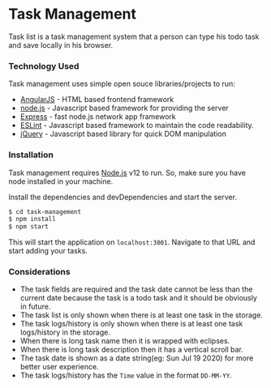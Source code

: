 # Task Management

Task list is a task management system that a person can type his todo task and save locally in his browser.

### Technology Used

Task management uses simple open souce libraries/projects to run:

* [AngularJS](https://angularjs.org/) - HTML based frontend framework
* [node.js](https://nodejs.org/en/) - Javascript based framework for providing the server
* [Express](http://expressjs.com/) - fast node.js network app framework
* [ESLint](https://eslint.org/) - Javascript based framework to maintain the code readability.
* [jQuery](https://jquery.com/) - Javascript based library for quick DOM manipulation

### Installation

Task management requires [Node.js](https://nodejs.org/) v12 to run. So, make sure you have node installed in your machine.

Install the dependencies and devDependencies and start the server.

```sh
$ cd task-management
$ npm install
$ npm start
```
This will start the application on `localhost:3001`. Navigate to that URL and start adding your tasks.

### Considerations
- The task fields are required and the task date cannot be less than the current date because the task is a todo task and it should be obviously in future.
- The task list is only shown when there is at least one task in the storage.
- The task logs/history is only shown when there is at least one task logs/history in the storage.
- When there is long task name then it is wrapped with eclipses.
- When there is long task description then it has a vertical scroll bar.
- The task date is shown as a date string(eg: Sun Jul 19 2020) for more better user experience.
- The task logs/history has the `Time` value in the format `DD-MM-YY`.
